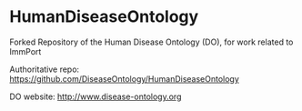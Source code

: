 # HumanDiseaseOntology
Forked Repository of the Human Disease Ontology (DO), for work related to ImmPort

Authoritative repo: https://github.com/DiseaseOntology/HumanDiseaseOntology

DO website: http://www.disease-ontology.org

